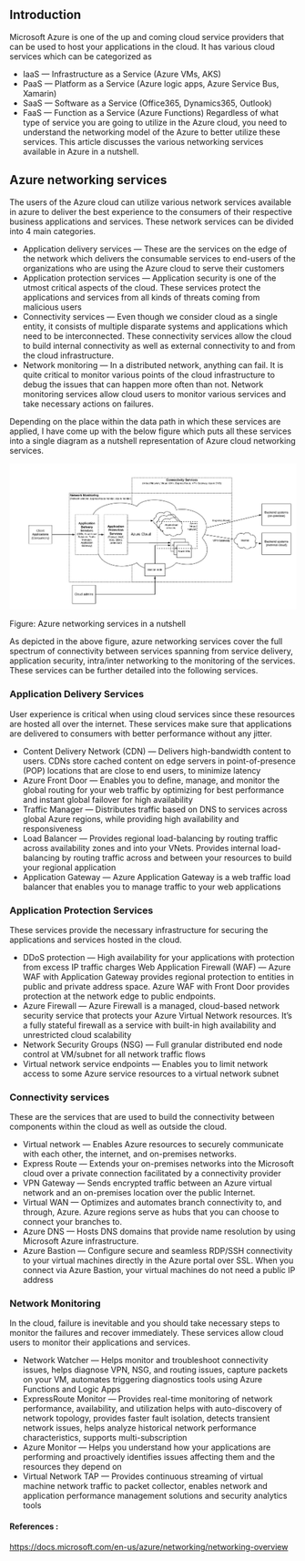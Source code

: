 ## Introduction
Microsoft Azure is one of the up and coming cloud service providers that can be used to host your applications in the cloud. It has various cloud services which can be categorized as
- IaaS — Infrastructure as a Service (Azure VMs, AKS)
- PaaS — Platform as a Service (Azure logic apps, Azure Service Bus, Xamarin)
- SaaS — Software as a Service (Office365, Dynamics365, Outlook)
- FaaS — Function as a Service (Azure Functions)
Regardless of what type of service you are going to utilize in the Azure cloud, you need to understand the networking model of the Azure to better utilize these services. This article discusses the various networking services available in Azure in a nutshell.

## Azure networking services
The users of the Azure cloud can utilize various network services available in azure to deliver the best experience to the consumers of their respective business applications and services. These network services can be divided into 4 main categories.

- Application delivery services — These are the services on the edge of the network which delivers the consumable services to end-users of the organizations who are using the Azure cloud to serve their customers
- Application protection services — Application security is one of the utmost critical aspects of the cloud. These services protect the applications and services from all kinds of threats coming from malicious users
- Connectivity services — Even though we consider cloud as a single entity, it consists of multiple disparate systems and applications which need to be interconnected. These connectivity services allow the cloud to build internal connectivity as well as external connectivity to and from the cloud infrastructure.
- Network monitoring — In a distributed network, anything can fail. It is quite critical to monitor various points of the cloud infrastructure to debug the issues that can happen more often than not. Network monitoring services allow cloud users to monitor various services and take necessary actions on failures.

Depending on the place within the data path in which these services are applied, I have come up with the below figure which puts all these services into a single diagram as a nutshell representation of Azure cloud networking services.

![Azure networking in a nutshell](images/Azure-Networking-in-a-Nutshell.png)

Figure: Azure networking services in a nutshell

As depicted in the above figure, azure networking services cover the full spectrum of connectivity between services spanning from service delivery, application security, intra/inter networking to the monitoring of the services. These services can be further detailed into the following services.

### Application Delivery Services
User experience is critical when using cloud services since these resources are hosted all over the internet. These services make sure that applications are delivered to consumers with better performance without any jitter.

- Content Delivery Network (CDN) — Delivers high-bandwidth content to users. CDNs store cached content on edge servers in point-of-presence (POP) locations that are close to end users, to minimize latency
- Azure Front Door — Enables you to define, manage, and monitor the global routing for your web traffic by optimizing for best performance and instant global failover for high availability
- Traffic Manager — Distributes traffic based on DNS to services across global Azure regions, while providing high availability and responsiveness
- Load Balancer — Provides regional load-balancing by routing traffic across availability zones and into your VNets. Provides internal load-balancing by routing traffic across and between your resources to build your regional application
- Application Gateway — Azure Application Gateway is a web traffic load balancer that enables you to manage traffic to your web applications

### Application Protection Services
These services provide the necessary infrastructure for securing the applications and services hosted in the cloud.

- DDoS protection — High availability for your applications with protection from excess IP traffic charges
Web Application Firewall (WAF) — Azure WAF with Application Gateway provides regional protection to entities in public and private address space. Azure WAF with Front Door provides protection at the network edge to public endpoints.
- Azure Firewall — Azure Firewall is a managed, cloud-based network security service that protects your Azure Virtual Network resources. It’s a fully stateful firewall as a service with built-in high availability and unrestricted cloud scalability
- Network Security Groups (NSG) — Full granular distributed end node control at VM/subnet for all network traffic flows
- Virtual network service endpoints — Enables you to limit network access to some Azure service resources to a virtual network subnet

### Connectivity services
These are the services that are used to build the connectivity between components within the cloud as well as outside the cloud.

- Virtual network — Enables Azure resources to securely communicate with each other, the internet, and on-premises networks.
- Express Route — Extends your on-premises networks into the Microsoft cloud over a private connection facilitated by a connectivity provider
- VPN Gateway — Sends encrypted traffic between an Azure virtual network and an on-premises location over the public Internet.
- Virtual WAN — Optimizes and automates branch connectivity to, and through, Azure. Azure regions serve as hubs that you can choose to connect your branches to.
- Azure DNS — Hosts DNS domains that provide name resolution by using Microsoft Azure infrastructure.
- Azure Bastion — Configure secure and seamless RDP/SSH connectivity to your virtual machines directly in the Azure portal over SSL. When you connect via Azure Bastion, your virtual machines do not need a public IP address

### Network Monitoring
In the cloud, failure is inevitable and you should take necessary steps to monitor the failures and recover immediately. These services allow cloud users to monitor their applications and services.

- Network Watcher — Helps monitor and troubleshoot connectivity issues, helps diagnose VPN, NSG, and routing issues, capture packets on your VM, automates triggering diagnostics tools using Azure Functions and Logic Apps
- ExpressRoute Monitor — Provides real-time monitoring of network performance, availability, and utilization helps with auto-discovery of network topology, provides faster fault isolation, detects transient network issues, helps analyze historical network performance characteristics, supports multi-subscription
- Azure Monitor — Helps you understand how your applications are performing and proactively identifies issues affecting them and the resources they depend on
- Virtual Network TAP — Provides continuous streaming of virtual machine network traffic to packet collector, enables network and application performance management solutions and security analytics tools

#### References :
https://docs.microsoft.com/en-us/azure/networking/networking-overview
